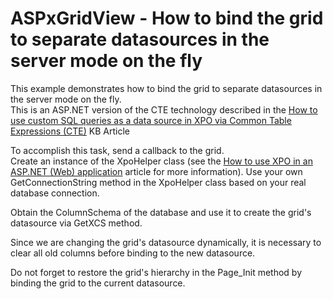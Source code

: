 # ASPxGridView - How to bind the grid to separate datasources in the server mode on the fly


<p>This example demonstrates how to bind the grid to separate datasources in the server mode on the fly.<br />
This is an ASP.NET  version of the CTE technology described in the <a href="https://www.devexpress.com/Support/Center/p/K18528">How to use custom SQL queries as a data source in XPO via Common Table Expressions (CTE)</a> KB Article<br />
</p><p>To accomplish this task, send a callback to the grid. <br />
Create an instance of the XpoHelper class (see the <a href="https://www.devexpress.com/Support/Center/p/K18061">How to use XPO in an ASP.NET (Web) application</a> article for more information). Use your own GetConnectionString method in the XpoHelper class based on your real database connection.</p><p>Obtain the ColumnSchema of the database and use it to create the grid's datasource via GetXCS method.<br />
</p><p>Since we are changing the grid's datasource dynamically, it is necessary to clear all old columns before binding to the new datasource.</p><p>Do not forget to restore the grid's hierarchy in the Page_Init method by binding the grid to the current datasource.</p>

<br/>


